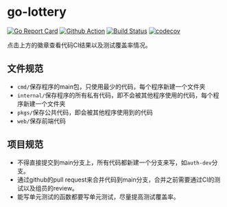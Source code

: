 # go-lottery
[![Go Report Card](https://goreportcard.com/badge/github.com/weijunji/go-lottery)](https://goreportcard.com/report/github.com/weijunji/go-lottery)
[![Github Action](https://github.com/weijunji/go-lottery/actions/workflows/build.yml/badge.svg)](https://github.com/weijunji/go-lottery/actions)
[![Build Status](https://www.travis-ci.com/weijunji/go-lottery.svg?branch=main)](https://www.travis-ci.com/weijunji/go-lottery)
[![codecov](https://codecov.io/gh/weijunji/go-lottery/branch/main/graph/badge.svg?token=wLuLssUnbF)](https://codecov.io/gh/weijunji/go-lottery)


点击上方的徽章查看代码CI结果以及测试覆盖率情况。

## 文件规范
* `cmd/`保存程序的main包，只使用最少的代码，每个程序新建一个文件夹
* `internal/`保存程序的所有私有代码，即不会被其他程序使用的代码，每个程序新建一个文件夹
* `pkgs/`保存公共代码，即会被其他程序使用到的代码
* `web/`保存前端代码

## 项目规范
* 不得直接提交到main分支上，所有代码都新建一个分支来写，如`auth-dev`分支。
* 通过github的pull request来合并代码到main分支，合并之前需要通过CI的测试以及组员的review。
* 能写单元测试的函数都要写单元测试，尽量提高测试覆盖率。

